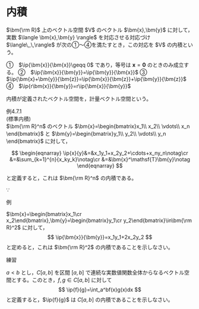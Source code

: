 # 内積

<div class="def">
<p class="def-text">
$\bm{\rm R}$ 上のベクトル空間 $V$ のベクトル $\bm{x},\bm{y}$ に対して，実数 $\langle \bm{x},\bm{y} \rangle$ を対応させる対応づけ $\langle\,,\,\rangle$ が次の①～④を満たすとき，この対応を $V$ の内積という。

①　$\ip{\bm{x}}{\bm{x}}\geqq 0$ であり，等号は $\bm{x}=\bm{0}$ のときのみ成立する。
②　$\ip{\bm{x}}{\bm{y}}=\ip{\bm{y}}{\bm{x}}$
③　$\ip{\bm{x}+\bm{y}}{\bm{z}}=\ip{\bm{x}}{\bm{z}}+\ip{\bm{y}}{\bm{z}}$
④　$\ip{r\bm{x}}{\bm{y}}=r\ip{\bm{x}}{\bm{y}}$

内積が定義されたベクトル空間を，計量ベクトル空間という。
</p>
</div>

<div class="eg-label">例4.7.1</div>
<div class="eg-text">
<div class="eg-title">(標準内積)</div>
$\bm{\rm R}^n$ のベクトル $\bm{x}=\begin{bmatrix}x_1\\ x_2\\ \vdots\\ x_n \end{bmatrix}$ と $\bm{y}=\begin{bmatrix}y_1\\ y_2\\ \vdots\\ y_n \end{bmatrix}$ に対して，

$$
\begin{eqnarray}
    \ip{x}{y}&=&x_1y_1+x_2y_2+\cdots+x_ny_n\notag\cr
    &=&\sum_{k=1}^{n}{x_ky_k}\notag\cr
    &=&\bm{x}^\mathsf{T}\bm{y}\notag
\end{eqnarray}
$$
</div>

と定義すると，これは $\bm{\rm R}^n$ の内積である。

$\because$

<div class="ex">
<span class="ex-circle1">例</span>
<p>

$\bm{x}=\begin{bmatrix}x_1\cr x_2\end{bmatrix},\bm{y}=\begin{bmatrix}y_1\cr y_2\end{bmatrix}\in\bm{\rm R}^2$ に対して，
$$
\ip{\bm{x}}{\bm{y}}=x_1y_1+2x_2y_2
$$
と定めると，これは $\bm{\rm R}^2$ の内積であることを示しなさい。
</p>
</div>

<div class="prob">
<span class="prob-label">練習</span>
<p>

$a<b$ とし，$C[a,b]$ を区間 $[a,b]$ で連続な実数値関数全体からなるベクトル空間とする。このとき，$f,g\in C[a,b]$ に対して
$$
\ip{f}{g}=\int_a^bf(x)g(x)dx
$$
と定義すると，$\ip{f}{g}$ は $C[a,b]$ の内積であることを示しなさい。
</p>
</div>